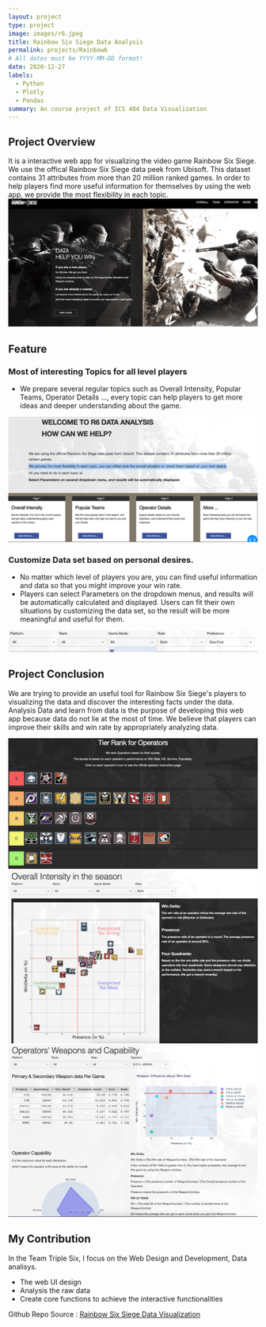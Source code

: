 ```yaml
---
layout: project
type: project
image: images/r6.jpeg
title: Rainbow Six Siege Data Analysis
permalink: projects/Rainbow6
# All dates must be YYYY-MM-DD format!
date: 2020-12-27
labels:
  - Python
  - Plotly
  - Pandas
summary: An course project of ICS 484 Data Visualization
---
```


## Project Overview
It is a interactive web app for visualizing the video game Rainbow Six Siege. We use the offical Rainbow Six Siege data peek from Ubisoft. This dataset contains 31 attributes from more than 20 million ranked games. In order to help players find more useful information for themselves by using the web app, we provide the most flexibility in each topic.
<img class="ui big right image" src="../images/r6_one.png">

## Feature
### Most of interesting Topics for all level players
- We prepare several regular topics such as Overall Intensity, Popular Teams, Operator Details ..., every topic can help players to get more ideas and deeper understanding about the game.
<img class="ui big right image" src="../images/r6_guide.png">

### Customize Data set based on personal desires. 
- No matter which level of players you are, you can find useful information and data so that you might improve your win rate. 
- Players can select Parameters on the dropdown menus, and results will be automatically calculated and displayed. Users can fit their own situations by customizing the data set, so the result will be more meaningful and useful for them. 
<img class="ui big right image" src="../images/r6_dpmenu.png">

## Project Conclusion
We are trying to provide an useful tool for Rainbow Six Siege's players to visualizing the data and discover the interesting facts under the data. Analysis Data and learn from data is the purpose of developing this web app because data do not lie at the most of time. We believe that players can improve their skills and win rate by appropriately analyzing data.

<div class="ui small rounded images">
  <img class="ui image" src="../images/r6_two.png" alt="img1">
  <img class="ui image" src="../images/r6_three.png" alt="img2">
  <img class="ui image" src="../images/r6_four.png" alt="img3">
</div>

## My Contribution
In the Team Triple Six, I focus on the Web Design and Development, Data analisys. 
- The web UI design
- Analysis the raw data
- Create core functions to achieve the interactive functionalities


Github Repo Source : <a href="https://github.com/ICS-484-Rainbow6/Rainbow6"><i class="large github icon "></i>Rainbow Six Siege Data Visualization</a>
